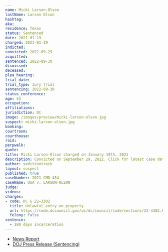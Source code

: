 ```yaml
---
name: Micki Larson-Olson
lastName: Larson-Olson
hashtag:
aka:
residence: Texas
status: Sentenced
date: 2021-01-19
charged: 2021-01-19
indicted:
convicted: 2022-09-29
acquitted:
sentenced: 2022-09-30
dismissed:
deceased:
plea_hearing:
trial_date:
trial_type: Jury Trial
sentencing: 2022-09-30
status_conference:
age: 53
occupation:
affiliations:
jurisdiction: DC
image: /images/preview/micki-larson-olson.jpg
suspect: micki-larson-olson.jpg
booking:
courtroom:
courthouse:
raid:
perpwalk:
quote:
title: Micki Larson-Olson charged on January 19th, 2021
description: Convicted on September 29, 2022. Click for latest case details.
author: seditiontrack
layout: suspect
published: true
caseNumber: 2021-CMD-454
caseName: USA v. LARSON-OLSON
judge:
videos:
charges:
- code: DC § 22–3302
  title: Unlawful entry on property
  url: https://code.dccouncil.gov/us/dc/council/code/sections/22-3302.html
  felony: false
sentence:
  - 180 days incarceration
---
```

- [News Report](https://www.msn.com/en-us/news/us/texas-woman-who-charged-us-capitol-dressed-as-captain-america-gets-jail-sentence/ar-AA12xJ9n)
- [DOJ Press Release (Sentencing)](https://www.justice.gov/usao-dc/pr/texas-woman-sentenced-180-days-jail-after-jury-verdict-related-capitol-breach)
